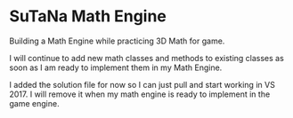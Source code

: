 # SuTaNa Math Engine
Building a Math Engine while practicing 3D Math for game. 

I will continue to add new math classes and methods to existing classes as soon as I am ready to implement them in my Math Engine.

I added the solution file for now so I can just pull and start working in VS 2017. I will remove it when my math engine is ready to implement
in the game engine.
